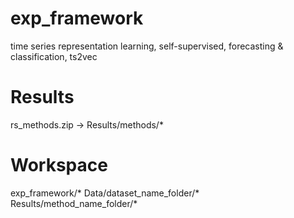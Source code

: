 # exp_framework
time series representation learning, self-supervised, forecasting &amp; classification, ts2vec

# Results
rs_methods.zip -> Results/methods/*

# Workspace
exp_framework/*
Data/dataset_name_folder/*
Results/method_name_folder/*
